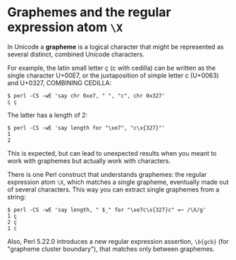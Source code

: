 # Graphemes and the regular expression atom `\X`

In Unicode a **grapheme** is a logical character that might be represented
as several distinct, combined Unicode characters.

For example, the latin small letter &ccedil; (c with cedilla) can be written as
the single character U+00E7, or the juxtaposition of simple letter c (U+0063)
and U+0327, COMBINING CEDILLA:

    $ perl -CS -wE 'say chr 0xe7, " ", "c", chr 0x327'
    ç ç

The latter has a length of 2:

    $ perl -CS -wE 'say length for "\xe7", "c\x{327}"'
    1
    2

This is expected, but can lead to unexpected results when you meant
to work with graphemes but actually work with characters.

There is one Perl construct that understands graphemes: the regular
expression atom `\X`, which matches a single grapheme, eventually
made out of several characters. This way you can extract single
graphemes from a string:

    $ perl -CS -wE 'say length, " $_" for "\xe7c\x{327}c" =~ /\X/g'
    1 ç
    2 ç
    1 c

Also, Perl 5.22.0 introduces a new regular expression assertion, `\b{gcb}`
(for "grapheme cluster boundary"), that matches only between graphemes.

